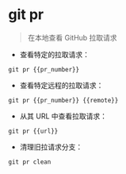 # git pr

> 在本地查看 GitHub 拉取请求

- 查看特定的拉取请求：

`git pr {{pr_number}}`

- 查看特定远程的拉取请求：

`git pr {{pr_number}} {{remote}}`

- 从其 URL 中查看拉取请求：

`git pr {{url}}`

- 清理旧拉请求分支：

`git pr clean`

[#]: contributors: ([潘潘])